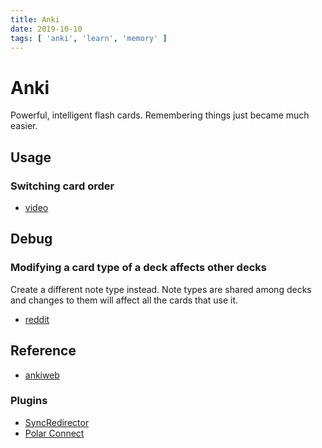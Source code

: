 ```yaml
---
title: Anki
date: 2019-10-10
tags: [ 'anki', 'learn', 'memory' ]
---
```


# Anki

Powerful, intelligent flash cards. Remembering things just became much easier.

## Usage

### Switching card order

* [video](https://invidio.us/watch?v=DnbKwHEQ1mA)

## Debug

### Modifying a card type of a deck affects other decks

Create a different note type instead. Note types are shared among decks and
changes to them will affect all the cards that use it.

* [reddit](https://www.reddit.com/r/Anki/comments/9nkg7i/how_do_i_create_separate_card_types_in_different/)

## Reference

* [ankiweb](https://apps.ankiweb.net/index.html)

### Plugins

* [SyncRedirector](https://ankiweb.net/shared/info/2124817646)
* [Polar Connect](https://ankiweb.net/shared/info/734898866)
